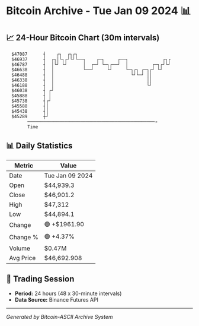 # Bitcoin Archive - Tue Jan 09 2024 📊

## 📈 24-Hour Bitcoin Chart (30m intervals)

```
  $47087      ┤    ┌┐  ┌┐┌┐                                    
  $46937      ┤  ┌┐│└┐┌┘└┘└──┐    ┌─┐     ┌──┐             ┌┐┌ 
  $46787      ┤  │└┘ └┘      │  ┌─┘ └─┐┌──┘  │         ┌─┐┌┘└┘ 
  $46638      ┤  │           └──┘     └┘     └─┐┌┐ ┌─┐┌┘ └┘    
  $46488      ┤  │                             └┘└─┘ ││        
  $46338      ┤  │                                   ││        
  $46188      ┤  │                                   └┘        
  $46038      ┤ ┌┘                                             
  $45888      ┤ │                                              
  $45738      ┤┌┘                                              
  $45588      ┤│                                               
  $45438      ┤│                                               
  $45289      ┼┘                                               
        ────────────────────────────────────────────────→
        Time
```

## 📊 Daily Statistics

| Metric | Value |
|--------|-------|
| Date | Tue Jan 09 2024 |
| Open | $44,939.3 |
| Close | $46,901.2 |
| High | $47,312 |
| Low | $44,894.1 |
| Change | 🟢 +$1961.90 |
| Change % | 🟢 +4.37% |
| Volume | $0.47M |
| Avg Price | $46,692.908 |

## 📅 Trading Session

- **Period:** 24 hours (48 x 30-minute intervals)
- **Data Source:** Binance Futures API

---
*Generated by Bitcoin-ASCII Archive System*
